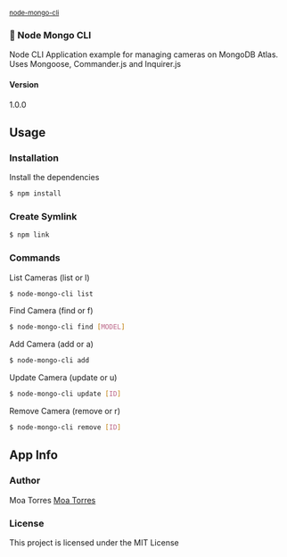 <sub>[node-mongo-cli](https://github.com/moatorres/node-mongo-cli)</sub>

### 📡  Node Mongo CLI 

Node CLI Application example for managing cameras on MongoDB Atlas. Uses Mongoose, Commander.js and Inquirer.js


#### Version
1.0.0

## Usage

### Installation

Install the dependencies

```sh
$ npm install
```

### Create Symlink

```sh
$ npm link
```

### Commands

List Cameras (list or l)
```sh
$ node-mongo-cli list
```

Find Camera (find or f)
```sh
$ node-mongo-cli find [MODEL]
```

Add Camera (add or a)
```sh
$ node-mongo-cli add
```

Update Camera (update or u)
```sh
$ node-mongo-cli update [ID]
```

Remove Camera (remove or r)
```sh
$ node-mongo-cli remove [ID]
```

## App Info

### Author

Moa Torres
[Moa Torres](https://www.github.com/moatorres)

### License

This project is licensed under the MIT License
